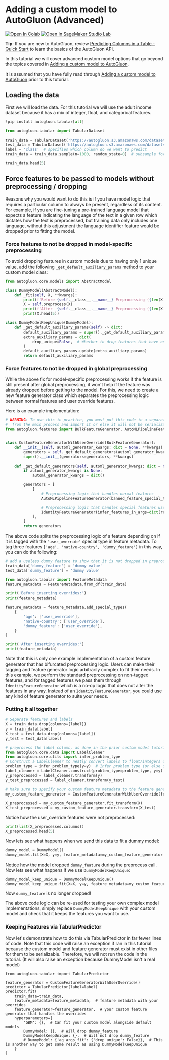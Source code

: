 # Adding a custom model to AutoGluon (Advanced)

[![Open In Colab](https://colab.research.google.com/assets/colab-badge.svg)](https://colab.research.google.com/github/autogluon/autogluon/blob/master/docs/tutorials/tabular/advanced/tabular-custom-model-advanced.ipynb)
[![Open In SageMaker Studio Lab](https://studiolab.sagemaker.aws/studiolab.svg)](https://studiolab.sagemaker.aws/import/github/autogluon/autogluon/blob/master/docs/tutorials/tabular/advanced/tabular-custom-model-advanced.ipynb)



**Tip**: If you are new to AutoGluon, review [Predicting Columns in a Table - Quick Start](../tabular-quick-start.ipynb) to learn the basics of the AutoGluon API.

In this tutorial we will cover advanced custom model options that go beyond the topics covered in [Adding a custom model to AutoGluon](tabular-custom-model.ipynb).

It is assumed that you have fully read through [Adding a custom model to AutoGluon](tabular-custom-model.ipynb) prior to this tutorial.

## Loading the data

First we will load the data. For this tutorial we will use the adult income dataset because it has a mix of integer, float, and categorical features.


```python
!pip install autogluon.tabular[all]

```


```python
from autogluon.tabular import TabularDataset

train_data = TabularDataset('https://autogluon.s3.amazonaws.com/datasets/Inc/train.csv')  # can be local CSV file as well, returns Pandas DataFrame
test_data = TabularDataset('https://autogluon.s3.amazonaws.com/datasets/Inc/test.csv')  # another Pandas DataFrame
label = 'class'  # specifies which column do we want to predict
train_data = train_data.sample(n=1000, random_state=0)  # subsample for faster demo

train_data.head(5)
```

## Force features to be passed to models without preprocessing / dropping

Reasons why you would want to do this is if you have model logic that requires a particular column to always be present,
regardless of its content. For example, if you are fine-tuning a pre-trained language model that expects
a feature indicating the language of the text in a given row which dictates how the text is preprocessed,
but training data only includes one language, without this adjustment
the language identifier feature would be dropped prior to fitting the model.

### Force features to not be dropped in model-specific preprocessing

To avoid dropping features in custom models due to having only 1 unique value,
add the following `_get_default_auxiliary_params` method to your custom model class:


```python
from autogluon.core.models import AbstractModel

class DummyModel(AbstractModel):
    def _fit(self, X, **kwargs):
        print(f'Before {self.__class__.__name__} Preprocessing ({len(X.columns)} features):\n\t{list(X.columns)}')
        X = self.preprocess(X)
        print(f'After  {self.__class__.__name__} Preprocessing ({len(X.columns)} features):\n\t{list(X.columns)}')
        print(X.head(5))

class DummyModelKeepUnique(DummyModel):
    def _get_default_auxiliary_params(self) -> dict:
        default_auxiliary_params = super()._get_default_auxiliary_params()
        extra_auxiliary_params = dict(
            drop_unique=False,  # Whether to drop features that have only 1 unique value, default is True
        )
        default_auxiliary_params.update(extra_auxiliary_params)
        return default_auxiliary_params
```

### Force features to not be dropped in global preprocessing

While the above fix for model-specific preprocessing works if the feature is still present after global preprocessing,
it won't help if the feature was already dropped before getting to the model. For this, we need to
create a new feature generator class
which separates the preprocessing logic between normal features and user override features.

Here is an example implementation:


```python
# WARNING: To use this in practice, you must put this code in a separate python file
#  from the main process and import it or else it will not be serializable.)
from autogluon.features import BulkFeatureGenerator, AutoMLPipelineFeatureGenerator, IdentityFeatureGenerator


class CustomFeatureGeneratorWithUserOverride(BulkFeatureGenerator):
    def __init__(self, automl_generator_kwargs: dict = None, **kwargs):
        generators = self._get_default_generators(automl_generator_kwargs=automl_generator_kwargs)
        super().__init__(generators=generators, **kwargs)

    def _get_default_generators(self, automl_generator_kwargs: dict = None):
        if automl_generator_kwargs is None:
            automl_generator_kwargs = dict()

        generators = [
            [
                # Preprocessing logic that handles normal features
                AutoMLPipelineFeatureGenerator(banned_feature_special_types=['user_override'], **automl_generator_kwargs),

                # Preprocessing logic that handles special features user wishes to treat separately, here we simply skip preprocessing for these features.
                IdentityFeatureGenerator(infer_features_in_args=dict(required_special_types=['user_override'])),
            ],
        ]
        return generators
```

The above code splits the preprocessing logic of a feature
depending on if it is tagged with the `'user_override'` special type in feature metadata.
To tag three features `['age', 'native-country', 'dummy_feature']` in this way,
you can do the following:


```python
# add a useless dummy feature to show that it is not dropped in preprocessing
train_data['dummy_feature'] = 'dummy value'
test_data['dummy_feature'] = 'dummy value'

from autogluon.tabular import FeatureMetadata
feature_metadata = FeatureMetadata.from_df(train_data)

print('Before inserting overrides:')
print(feature_metadata)

feature_metadata = feature_metadata.add_special_types(
    {
        'age': ['user_override'],
        'native-country': ['user_override'],
        'dummy_feature': ['user_override'],
    }
)

print('After inserting overrides:')
print(feature_metadata)
```

Note that this is only one example implementation of a custom feature generator that has bifurcated preprocessing logic.
Users can make their tagging and feature generator logic arbitrarily complex to fit their needs.
In this example, we perform the standard preprocessing on non-tagged features, and for tagged features we pass
them through `IdentityFeatureGenerator` which is a no-op logic that does not alter the features in any way.
Instead of an `IdentityFeatureGenerator`, you could use any kind of feature generator to suite your needs.

### Putting it all together


```python
# Separate features and labels
X = train_data.drop(columns=[label])
y = train_data[label]
X_test = test_data.drop(columns=[label])
y_test = test_data[label]

# preprocess the label column, as done in the prior custom model tutorial
from autogluon.core.data import LabelCleaner
from autogluon.core.utils import infer_problem_type
# Construct a LabelCleaner to neatly convert labels to float/integers during model training/inference, can also use to inverse_transform back to original.
problem_type = infer_problem_type(y=y)  # Infer problem type (or else specify directly)
label_cleaner = LabelCleaner.construct(problem_type=problem_type, y=y)
y_preprocessed = label_cleaner.transform(y)
y_test_preprocessed = label_cleaner.transform(y_test)

# Make sure to specify your custom feature metadata to the feature generator
my_custom_feature_generator = CustomFeatureGeneratorWithUserOverride(feature_metadata_in=feature_metadata)

X_preprocessed = my_custom_feature_generator.fit_transform(X)
X_test_preprocessed = my_custom_feature_generator.transform(X_test)
```

Notice how the user_override features were not preprocessed:


```python
print(list(X_preprocessed.columns))
X_preprocessed.head(5)
```

Now lets see what happens when we send this data to fit a dummy model:


```python
dummy_model = DummyModel()
dummy_model.fit(X=X, y=y, feature_metadata=my_custom_feature_generator.feature_metadata)
```

Notice how the model dropped `dummy_feature` during the preprocess call. Now lets see what happens if we use `DummyModelKeepUnique`:


```python
dummy_model_keep_unique = DummyModelKeepUnique()
dummy_model_keep_unique.fit(X=X, y=y, feature_metadata=my_custom_feature_generator.feature_metadata)
```

Now `dummy_feature` is no longer dropped!

The above code logic can be re-used for testing your own complex model implementations,
simply replace `DummyModelKeepUnique` with your custom model and check that it keeps the features you want to use.

### Keeping Features via TabularPredictor

Now let's demonstrate how to do this via TabularPredictor in far fewer lines of code.
Note that this code will raise an exception if ran in this tutorial because the
custom model and feature generator must exist in other files for them to be serializable.
Therefore, we will not run the code in the tutorial.
(It will also raise an exception because DummyModel isn't a real model)

```
from autogluon.tabular import TabularPredictor

feature_generator = CustomFeatureGeneratorWithUserOverride()
predictor = TabularPredictor(label=label)
predictor.fit(
    train_data=train_data,
    feature_metadata=feature_metadata,  # feature metadata with your overrides
    feature_generator=feature_generator,  # your custom feature generator that handles the overrides
    hyperparameters={
        'GBM': {},  # Can fit your custom model alongside default models
        DummyModel: {},  # Will drop dummy_feature
        DummyModelKeepUnique: {},  # Will not drop dummy_feature
        # DummyModel: {'ag_args_fit': {'drop_unique': False}},  # This is another way to get same result as using DummyModelKeepUnique
    }
)
```

